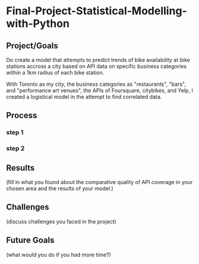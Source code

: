 # Final-Project-Statistical-Modelling-with-Python

## Project/Goals
Do create a model that attempts to predict trends of bike availability at bike stations accross a city based on API data on specific business categories within a 1km radius of each bike station.

With Toronto as my city, the business categories as "restaurants", "bars", and "performance art venues", the APIs of Foursquare, citybikes, and Yelp, I created a logistical model in the attempt to find correlated data.

## Process
### step 1


### step 2

## Results
(fill in what you found about the comparative quality of API coverage in your chosen area and the results of your model.)

## Challenges 
(discuss challenges you faced in the project)

## Future Goals
(what would you do if you had more time?)
